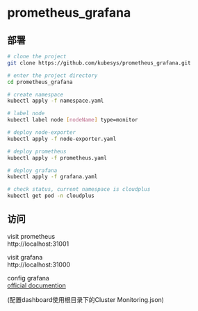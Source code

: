 # prometheus_grafana
## 部署
```bash
# clone the project
git clone https://github.com/kubesys/prometheus_grafana.git

# enter the project directory
cd prometheus_grafana

# create namespace
kubectl apply -f namespace.yaml

# label node
kubectl label node [nodeName] type=monitor

# deploy node-exporter
kubectl apply -f node-exporter.yaml

# deploy prometheus
kubectl apply -f prometheus.yaml

# deploy grafana
kubectl apply -f grafana.yaml

# check status, current namespace is cloudplus
kubectl get pod -n cloudplus
```      
## 访问
visit prometheus   
http://localhost:31001

visit grafana   
http://localhost:31000

config grafana  
[official documention](https://grafana.com/docs/guides/getting_started/)

(配置dashboard使用根目录下的Cluster Monitoring.json)
